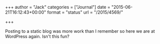 +++
author = "Jack"
categories = ["Journal"]
date = "2015-06-21T16:12:43+00:00"
format = "status"
url = "/2015/4569/"

+++

Posting to a static blog was more work than I remember so here we are at WordPress again. Isn't this fun?